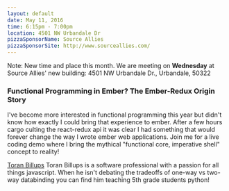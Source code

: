 ```yaml
---
layout: default
date: May 11, 2016
time: 6:15pm - 7:00pm
location: 4501 NW Urbandale Dr
pizzaSponsorName: Source Allies
pizzaSponsorSite: http://www.sourceallies.com/
---
```


Note: New time and place this month. We are meeting on <b>Wednesday</b> at Source Allies' new building: 4501 NW Urbandale Dr., Urbandale, 50322

### Functional Programming in Ember? The Ember-Redux Origin Story

I've become more interested in functional programming this year but didn't know how exactly I could bring that experience to ember. After a few hours cargo culting the react-redux api it was clear I had something that would forever change the way I wrote ember web applications. Join me for a live coding demo where I bring the mythical "functional core, imperative shell" concept to reality!

[Toran Billups](https://twitter.com/toranb) Toran Billups is a software professional with a passion for all things javascript. When he isn't debating the tradeoffs of one-way vs two-way databinding you can find him teaching 5th grade students python!
